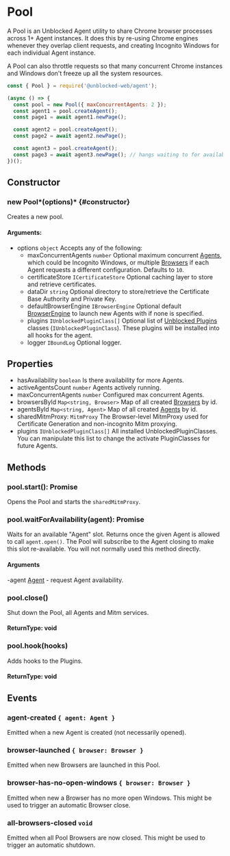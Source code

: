 # Pool

A Pool is an Unblocked Agent utility to share Chrome browser processes across 1+ Agent instances. It does this by re-using Chrome engines whenever they overlap client requests, and creating Incognito Windows for each individual Agent instance.

A Pool can also throttle requests so that many concurrent Chrome instances and Windows don't freeze up all the system resources.

```js
const { Pool } = require('@unblocked-web/agent');

(async () => {
  const pool = new Pool({ maxConcurrentAgents: 2 });
  const agent1 = pool.createAgent();
  const page1 = await agent1.newPage();

  const agent2 = pool.createAgent();
  const page2 = await agent2.newPage();

  const agent3 = pool.createAgent();
  const page3 = await agent3.newPage(); // hangs waiting to for availability.
})();
```

## Constructor

### new Pool*(options)* {#constructor}

Creates a new pool.

#### **Arguments**:

- options `object` Accepts any of the following:
  - maxConcurrentAgents `number` Optional maximum concurrent [Agents](./Agent.md), which could be Incognito Windows, or multiple [Browsers](./Browser.md) if each Agent requests a different configuration. Defaults to `10`.
  - certificateStore `ICertificateStore` Optional caching layer to store and retrieve certificates.
  - dataDir `string` Optional directory to store/retrieve the Certificate Base Authority and Private Key.
  - defaultBrowserEngine `IBrowserEngine` Optional default [BrowserEngine](./BrowserEngine.md) to launch new Agents with if none is specified.
  - plugins `IUnblockedPluginClass[]` Optional list of [Unblocked Plugins](https://github.com/ulixee/unblocked/main/tree/specification/plugin/IUnblockedPlugin.ts) classes (`IUnblockedPluginClass`). These plugins will be installed into all hooks for the agent.
  - logger `IBoundLog` Optional logger.

## Properties

- hasAvailability `boolean` Is there availability for more Agents.
- activeAgentsCount `number` Agents actively running.
- maxConcurrentAgents `number` Configured max concurrent Agents.
- browsersById `Map<string, Browser>` Map of all created [Browsers](Browser.md) by id.
- agentsById `Map<string, Agent>` Map of all created [Agents](Agent.md) by id.
- sharedMitmProxy: `MitmProxy` The Browser-level MitmProxy used for Certificate Generation and non-incognito Mitm proxying.
- plugins `IUnblockedPluginClass[]` All installed UnblockedPluginClasses. You can manipulate this list to change the activate PluginClasses for future Agents.

## Methods

### pool.start(): Promise<void>

Opens the Pool and starts the `sharedMitmProxy`.

### pool.waitForAvailability(agent): Promise<void>

Waits for an available "Agent" slot. Returns once the given Agent is allowed to call `agent.open()`. The Pool will subscribe to the Agent closing to make this slot re-available. You will not normally used this method directly.

#### **Arguments**

-agent [Agent](./Agent.md) - request Agent availability.

### pool.close()

Shut down the Pool, all Agents and Mitm services.

#### **ReturnType**: void

### pool.hook(hooks)

Adds hooks to the Plugins.

#### **ReturnType**: void

## Events

### agent-created `{ agent: Agent }`

Emitted when a new Agent is created (not necessarily opened).

### browser-launched `{ browser: Browser }`

Emitted when new Browsers are launched in this Pool.

### browser-has-no-open-windows `{ browser: Browser }`

Emitted when new a Browser has no more open Windows. This might be used to trigger an automatic Browser close.

### all-browsers-closed `void`

Emitted when all Pool Browsers are now closed. This might be used to trigger an automatic shutdown.
